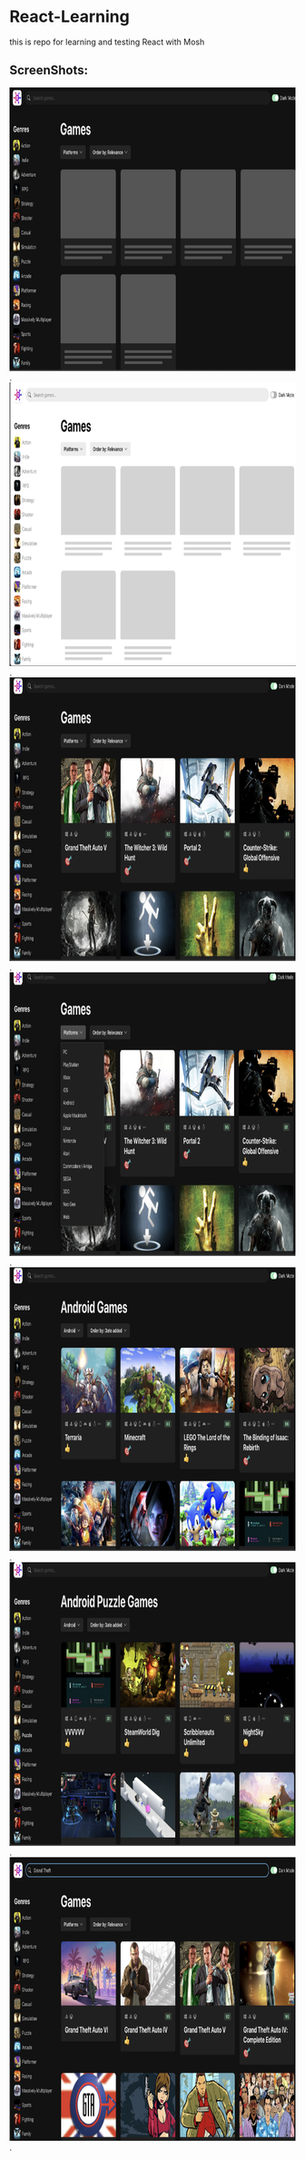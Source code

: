 # React-Learning

this is repo for learning and testing React with Mosh

## ScreenShots:
<img src="/images/pic1.png" width="1000" height="500"/>.
<img src="/images/pic2.png" width="1000" height="500"/>.
<img src="/images/pic3.png" width="1000" height="500"/>.
<img src="/images/pic4.png" width="1000" height="500"/>.
<img src="/images/pic5.png" width="1000" height="500"/>.
<img src="/images/pic6.png" width="1000" height="500"/>.
<img src="/images/pic7.png" width="1000" height="500"/>.
